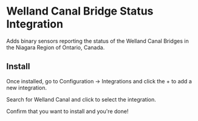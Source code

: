 # Welland Canal Bridge Status Integration
Adds binary sensors reporting the status of the Welland Canal Bridges in the Niagara Region of Ontario, Canada.

## Install

Once installed, go to Configuration -> Integrations and click the + to add a new integration.

Search for Welland Canal and click to select the integration.

Confirm that you want to install and you're done!
